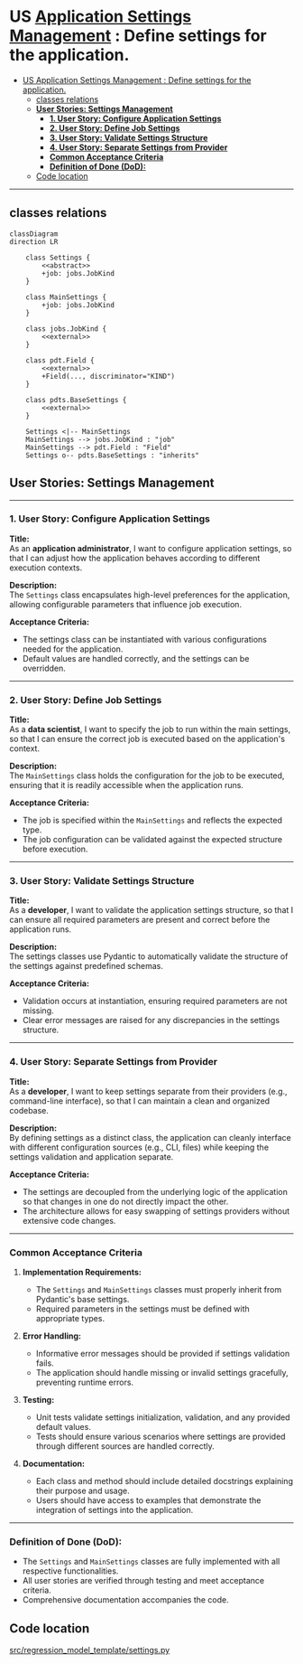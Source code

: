 # US [Application Settings Management](./backlog_mlops_regresion.md) : Define settings for the application.

- [US Application Settings Management : Define settings for the application.](#us-application-settings-management--define-settings-for-the-application)
  - [classes relations](#classes-relations)
  - [**User Stories: Settings Management**](#user-stories-settings-management)
    - [**1. User Story: Configure Application Settings**](#1-user-story-configure-application-settings)
    - [**2. User Story: Define Job Settings**](#2-user-story-define-job-settings)
    - [**3. User Story: Validate Settings Structure**](#3-user-story-validate-settings-structure)
    - [**4. User Story: Separate Settings from Provider**](#4-user-story-separate-settings-from-provider)
    - [**Common Acceptance Criteria**](#common-acceptance-criteria)
    - [**Definition of Done (DoD):**](#definition-of-done-dod)
  - [Code location](#code-location)

------------

## classes relations

```mermaid
classDiagram
direction LR

    class Settings {
        <<abstract>>
        +job: jobs.JobKind
    }

    class MainSettings {
        +job: jobs.JobKind
    }

    class jobs.JobKind {
        <<external>>
    }

    class pdt.Field {
        <<external>>
        +Field(..., discriminator="KIND")
    }

    class pdts.BaseSettings {
        <<external>>
    }

    Settings <|-- MainSettings
    MainSettings --> jobs.JobKind : "job"
    MainSettings --> pdt.Field : "Field"
    Settings o-- pdts.BaseSettings : "inherits"

```

## **User Stories: Settings Management**

---

### **1. User Story: Configure Application Settings**

**Title:**  
As an **application administrator**, I want to configure application settings, so that I can adjust how the application behaves according to different execution contexts.

**Description:**  
The `Settings` class encapsulates high-level preferences for the application, allowing configurable parameters that influence job execution.

**Acceptance Criteria:**  
- The settings class can be instantiated with various configurations needed for the application.
- Default values are handled correctly, and the settings can be overridden.

---

### **2. User Story: Define Job Settings**

**Title:**  
As a **data scientist**, I want to specify the job to run within the main settings, so that I can ensure the correct job is executed based on the application's context.

**Description:**  
The `MainSettings` class holds the configuration for the job to be executed, ensuring that it is readily accessible when the application runs.

**Acceptance Criteria:**  
- The job is specified within the `MainSettings` and reflects the expected type.
- The job configuration can be validated against the expected structure before execution.

---

### **3. User Story: Validate Settings Structure**

**Title:**  
As a **developer**, I want to validate the application settings structure, so that I can ensure all required parameters are present and correct before the application runs.

**Description:**  
The settings classes use Pydantic to automatically validate the structure of the settings against predefined schemas.

**Acceptance Criteria:**  
- Validation occurs at instantiation, ensuring required parameters are not missing.
- Clear error messages are raised for any discrepancies in the settings structure.

---

### **4. User Story: Separate Settings from Provider**

**Title:**  
As a **developer**, I want to keep settings separate from their providers (e.g., command-line interface), so that I can maintain a clean and organized codebase.

**Description:**  
By defining settings as a distinct class, the application can cleanly interface with different configuration sources (e.g., CLI, files) while keeping the settings validation and application separate.

**Acceptance Criteria:**  
- The settings are decoupled from the underlying logic of the application so that changes in one do not directly impact the other.
- The architecture allows for easy swapping of settings providers without extensive code changes.

---

### **Common Acceptance Criteria**

1. **Implementation Requirements:**
   - The `Settings` and `MainSettings` classes must properly inherit from Pydantic's base settings.
   - Required parameters in the settings must be defined with appropriate types.

2. **Error Handling:**
   - Informative error messages should be provided if settings validation fails.
   - The application should handle missing or invalid settings gracefully, preventing runtime errors.

3. **Testing:**
   - Unit tests validate settings initialization, validation, and any provided default values.
   - Tests should ensure various scenarios where settings are provided through different sources are handled correctly.

4. **Documentation:**
   - Each class and method should include detailed docstrings explaining their purpose and usage.
   - Users should have access to examples that demonstrate the integration of settings into the application.

---

### **Definition of Done (DoD):** 

- The `Settings` and `MainSettings` classes are fully implemented with all respective functionalities.
- All user stories are verified through testing and meet acceptance criteria.
- Comprehensive documentation accompanies the code.

## Code location

[src/regression_model_template/settings.py](../src/regression_model_template/settings.py)

```